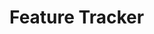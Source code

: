 # Feature Tracker

<!-- A web app to track implementation of features in a given project. Developed using ASP.NET Core Razor Pages, C# and SQLServer.

## How To Run
### Prerequisites
- MSSQL Server
- Visual Studio or Visual Studio Code
- If running on Visual Studio make sure you have ASP.NET and web development installed in your version of Visual Studio otherwise open the Visual Studio Installer and [install it](https://learn.microsoft.com/en-us/visualstudio/get-started/csharp/tutorial-aspnet-core?view=vs-2022#:~:text=Then%2C%20in%20the,install%20the%20workload.)
- If using Visual Studio Code, make sure you have [.NET 7](https://dotnet.microsoft.com/) and also [C# Extension](https://marketplace.visualstudio.com/items?itemName=ms-dotnettools.csharp) for Visual Studio Code installed.

### Using Visual Studio
- First you need to clone the project to your local pc and open it with Visual Studio.
- Setup your connection string in appsettings.json using the proper format as stipulated in [connectionstrings.com](https://www.connectionstrings.com/sql-server/) e.g. ```"ConnectionStrings": {
    "FeatureDb": "Server=localhost;Database=FeatureDb;Trusted_Connection=True;"
  }```
- Using the Nuget Package Console, run migrations to update your database ```Update-Database```
- You can now run the project and explore

### Using Visual Sudio Code
- First you need to clone the project to your local pc and open the project directory with Visual Studio Code
- Restore depencencies ```dotnet restore```
- Setup your connection string in appsettings.json using the proper format as stipulated in [connectionstrings.com](https://www.connectionstrings.com/sql-server/) e.g. ```"ConnectionStrings": {
    "FeatureDb": "Server=localhost;Database=FeatureDb;Trusted_Connection=True;"
  }```. If on linux you need to setup user name and password, see [connectionstrings.com](https://www.connectionstrings.com/sql-server/)
- [Install dotnet tools](https://learn.microsoft.com/en-us/ef/core/cli/dotnet#installing-the-tools)
- Using your terminal, run migrations to update your database ```dotnet ef database update```
- You can now run the project ```dotnet run``` and explore

## Given Requirements
- [x] You should be able to insert, update and view features.
- [x] All uncompleted features should be displayed on the index page.
- [x] User input should never be empty.
- [x] Features should have 3 levels of priority; low, medium and high.
- [x] Priority should have colors based.
- [x] You should have a page to view history of completed features.
- [x] You should have a separate page to view details of a specific feature.
- [x] Features on the main page should be sorted first by priority then by creation date.

## Skills Developed
- [x] Razor Syntax
- [x] Entity Framework Core
- [x] Dependency Injection

## Resources
- [x] [EF Core Default Values](https://learn.microsoft.com/en-us/ef/core/modeling/generated-properties?tabs=data-annotations#default-values)
 -->

